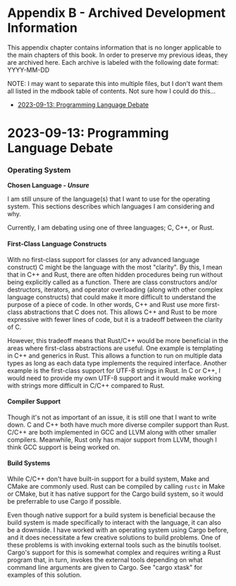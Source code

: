# Appendix B - Archived Development Information

This appendix chapter contains information that is no longer applicable to the main
chapters of this book. In order to preserve my previous ideas, they are archived here.
Each archive is labeled with the following date format: YYYY-MM-DD

NOTE: I may want to separate this into multiple files, but I don't want them all listed
in the mdbook table of contents. Not sure how I could do this...

- [2023-09-13: Programming Language Debate](#2023-09-13-programming-language-debate)

# 2023-09-13: Programming Language Debate

### Operating System

__Chosen Language - _Unsure___

I am still unsure of the language(s) that I want to use for the operating system. This
sections describes which languages I am considering and why.

Currently, I am debating using one of three languages; C, C++, or Rust.

#### First-Class Language Constructs

With no first-class support for classes (or any advanced language construct) C might be
the language with the most "clarity". By this, I mean that in C++ and Rust, there are
often hidden procedures being run without being explicitly called as a function. There
are class constructors and/or destructors, iterators, and operator overloading (along with
other complex language constructs) that could make it more difficult to understand the
purpose of a piece of code. In other words, C++ and Rust use more first-class abstractions
that C does not. This allows C++ and Rust to be more expressive with fewer lines of code,
but it is a tradeoff between the clarity of C.

However, this tradeoff means that Rust/C++ would be more beneficial in the areas where
first-class abstractions are useful. One example is templating in C++ and generics in Rust.
This allows a function to run on multiple data types as long as each data type implements the
required interface. Another example is the first-class support for UTF-8 strings in Rust.
In C or C++, I would need to provide my own UTF-8 support and it would make working with
strings more difficult in C/C++ compared to Rust.

#### Compiler Support

Though it's not as important of an issue, it is still one that I want to write down. C and C++
both have much more diverse compiler support than Rust. C/C++ are both implemented in GCC and
LLVM along with other smaller compilers. Meanwhile, Rust only has major support from LLVM,
though I think GCC support is being worked on.

#### Build Systems

While C/C++ don't have built-in support for a build system, Make and CMake are commonly used.
Rust can be compiled by calling `rustc` in Make or CMake, but it has native support for the
Cargo build system, so it would be preferrable to use Cargo if possible.

Even though native support for a build system is beneficial because the build system is made
specifically to interact with the language, it can also be a downside. I have worked with an
operating system using Cargo before, and it does necessitate a few creative solutions to build
problems. One of these problems is with invoking external tools such as the binutils toolset.
Cargo's support for this is somewhat complex and requires writing a Rust program that, in turn,
invokes the external tools depending on what command line arguments are given to Cargo. See
"cargo xtask" for examples of this solution.


